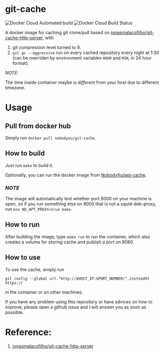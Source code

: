 # git-cache

![Docker Cloud Automated build](https://img.shields.io/docker/cloud/automated/nobodyxu/git-cache.svg)<Paste>
![Docker Cloud Build Status](https://img.shields.io/docker/cloud/build/nobodyxu/git-cache.svg)

A docker image for caching git clone/pull based on [jonasmalacofilho/git-cache-http-server][1], with

 1. git compression level turned to 9.
 2. `git gc --aggressive` run on every cached repository every night at 1:30 (can be overriden by environment variables `HOUR` and `MIN`, in 24 hour format).

*NOTE*:

The time inside container maybe is *different* from your host due to different timezone.

# Usage

## Pull from docker hub

Simply run `docker pull nobodyxu/git-cache`.

## How to build

Just run `make` to build it.

Optionally, you can run the docker image from [NobodyXu/apt-cache][2].

### *NOTE* 

The image will automatically test whether port 8000 on your machine is open, so if you run something else on 8000 that is not a squid-deb-proxy, run `env NO_APT_PROXY=true make`.

## How to run

After building the image, type `make run` to run the container, which also creates a volume for storing cache and publish a port on 8080.

## How to use

To use the cache, simply run

```
git config --global url."http://$HOST_IP:$PORT_NUMBER/".insteadOf https://
```

in the container or on other machines.


If you have any problem using this repository or have advices on how to improve, please open a github issue and I will answer you as soon 
as possible.

# Reference:

 1. [jonasmalacofilho/git-cache-http-server][1]

[1]: https://github.com/jonasmalacofilho/git-cache-http-server
[2]: https://github.com/NobodyXu/apt-cache
